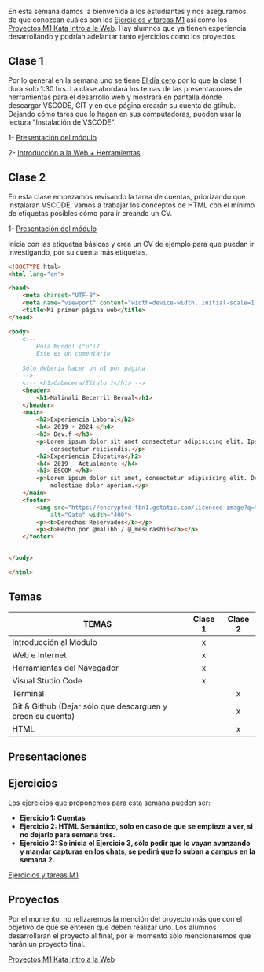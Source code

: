 En esta semana damos la bienvenida a los estudiantes y nos aseguramos de que conozcan cuáles son los [Ejercicios y tareas M1](/Ejercicios%20y%20tareas/Ejercicios%20y%20tareas%20M1.md) así como los [Proyectos M1 Kata Intro a la Web](/Proyectos/Proyectos%20M1%20Kata%20Intro%20a%20la%20Web.md).
Hay alumnos que ya tienen experiencia desarrollando y podrían adelantar tanto ejercicios como los proyectos. 
## Clase 1
Por lo general en la semana uno se tiene [El día cero](/El%20día%20cero.md) por lo que la clase 1 dura solo 1:30 hrs. 
La clase abordará los temas de las presentacones de herramientas para el desarrollo web y mostrará en pantalla dónde descargar VSCODE, GIT y en qué página crearán su cuenta de gtihub. 
Dejando cómo tares que lo hagan en sus computadoras, pueden usar la lectura "Instalación de VSCODE".

1- [Presentación del módulo](https://docs.google.com/presentation/d/1ZZ928dubb6hrS8YgTvRC1Jh3xy-s3le1uKWAZTry17s/edit#slide=id.g2be3bcf44fd_0_83)

2- [Introducción a la Web + Herramientas](https://docs.google.com/presentation/d/1y-gbc-lpk-2ymlrKUFwgNcERX4ASi6MNrlgUtB7ZKfs/edit#slide=id.ge8a3534daf_0_13)

## Clase 2
En esta clase empezamos revisando la tarea de cuentas, priorizando que instalaran VSCODE, vamos a trabajar los conceptos de HTML con el mínimo de etiquetas posibles cómo para ir creando un CV.

1- [Presentación del módulo](https://docs.google.com/presentation/d/148T3W72yq_zENZGyQBfyYvOwP49PUnAlNAFdaJV1SpA/edit#slide=id.ge170674fc1_0_10)

Inicia con las etiquetas básicas y crea un CV de ejemplo para que puedan ir investigando, por su cuenta más etiquetas.

```html
<!DOCTYPE html>
<html lang="en">

<head>
    <meta charset="UTF-8">
    <meta name="viewport" content="width=device-width, initial-scale=1.0">
    <title>Mi primer página web</title>
</head>

<body>
    <!-- 
        Hola Mundo! (°u°)7
        Este es un comentario 
        
    Sólo debería hacer un h1 por página 
    -->
    <!-- <h1>Cabecera/Título 1</h1> -->
    <header>
        <h1>Malinali Becerril Bernal</h1>
    </header>
    <main>
        <h2>Experiencia Laboral</h2>
        <h4> 2019 - 2024 </h4>
        <h3> Dev.f </h3>
        <p>Lorem ipsum dolor sit amet consectetur adipisicing elit. Ipsum animi voluptate ut assumenda et, id aperiam doloremque maxime perspiciatis rerum eos dolor eius provident, voluptatibus voluptatum illum, laboriosam
            consectetur reiciendis.</p>
        <h2>Experiencia Educativa</h2>
        <h4> 2019 - Actualmente </h4>
        <h3> ESCOM </h3>
        <p>Lorem ipsum dolor sit amet, consectetur adipisicing elit. Deserunt reprehenderit adipisci iusto provident tenetur itaque, blanditiis quos sequi? Ipsam aliquam ducimus nihil nesciunt temporibus praesentium, rem et
            molestiae dolor aperiam.</p>
    </main>
    <footer>
        <img src="https://encrypted-tbn1.gstatic.com/licensed-image?q=tbn:ANd9GcSoJshEVJk9WoZmgwYq14H4vnMSWobyXWTJOt-W-KrMHUQXdNYAmzrYS9vw9dzt6LaBTvYjBVKI-v30afk"
            alt="Gato" width="400">
        <p><b>Derechos Reservados</b></p>
        <p><b>Hecho por @malibb / @_mesurashii</b></p>
    </footer>


</body>

</html>
```


## Temas

|TEMAS   | Clase 1| Clase 2|
|---|:---:|:---:|
|Introducción al Módulo|x||
|Web e Internet|x||
|Herramientas del Navegador|x||
|Visual Studio Code|x||
|Terminal||x|
|Git & Github (Dejar sólo que descarguen y creen su cuenta)||x|
|HTML||x|

## Presentaciones



## Ejercicios
Los ejercicios que proponemos para esta semana pueden ser:

- **Ejercicio 1: Cuentas**
- **Ejercicio 2: HTML Semántico, sólo en caso de que se empieze a ver, si no dejarlo para semana tres.**
- **Ejercicio 3: Se inicia el Ejercicio 3, sólo pedir que lo vayan avanzando y mandar capturas en los chats, se pedirá que lo suban a campus en la semana 2.**


[Ejercicios y tareas M1](/Ejercicios%20y%20tareas/Ejercicios%20y%20tareas%20M1.md)
## Proyectos

Por el momento, no relizaremos la mención del proyecto más que con el objetivo de que se enteren que deben realizar uno.
Los alumnos desarrollaran el proyecto al final, por el momento sólo mencionaremos que harán un proyecto final.

[Proyectos M1 Kata Intro a la Web](/Proyectos/Proyectos%20M1%20Kata%20Intro%20a%20la%20Web.md)

